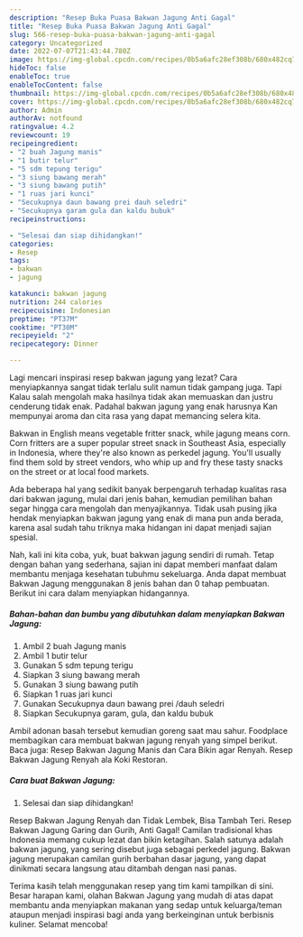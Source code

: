 ```yaml
---
description: "Resep Buka Puasa Bakwan Jagung Anti Gagal"
title: "Resep Buka Puasa Bakwan Jagung Anti Gagal"
slug: 566-resep-buka-puasa-bakwan-jagung-anti-gagal
category: Uncategorized
date: 2022-07-07T21:43:44.780Z
image: https://img-global.cpcdn.com/recipes/0b5a6afc28ef308b/680x482cq70/bakwan-jagung-foto-resep-utama.jpg
hideToc: false
enableToc: true
enableTocContent: false
thumbnail: https://img-global.cpcdn.com/recipes/0b5a6afc28ef308b/680x482cq70/bakwan-jagung-foto-resep-utama.jpg
cover: https://img-global.cpcdn.com/recipes/0b5a6afc28ef308b/680x482cq70/bakwan-jagung-foto-resep-utama.jpg
author: Admin
authorAv: notfound
ratingvalue: 4.2
reviewcount: 19
recipeingredient:
- "2 buah Jagung manis"
- "1 butir telur"
- "5 sdm tepung terigu"
- "3 siung bawang merah"
- "3 siung bawang putih"
- "1 ruas jari kunci"
- "Secukupnya daun bawang prei dauh seledri"
- "Secukupnya garam gula dan kaldu bubuk"
recipeinstructions:

- "Selesai dan siap dihidangkan!"
categories:
- Resep
tags:
- bakwan
- jagung

katakunci: bakwan jagung 
nutrition: 244 calories
recipecuisine: Indonesian
preptime: "PT37M"
cooktime: "PT30M"
recipeyield: "2"
recipecategory: Dinner

---
```



Lagi mencari inspirasi resep bakwan jagung yang lezat? Cara menyiapkannya sangat tidak terlalu sulit namun tidak gampang juga. Tapi Kalau salah mengolah maka hasilnya tidak akan memuaskan dan justru cenderung tidak enak. Padahal bakwan jagung yang enak harusnya Kan mempunyai aroma dan cita rasa yang dapat memancing selera kita.


Bakwan in English means vegetable fritter snack, while jagung means corn. Corn fritters are a super popular street snack in Southeast Asia, especially in Indonesia, where they&#39;re also known as perkedel jagung. You&#39;ll usually find them sold by street vendors, who whip up and fry these tasty snacks on the street or at local food markets.

Ada beberapa hal yang sedikit banyak berpengaruh terhadap kualitas rasa dari bakwan jagung, mulai dari jenis bahan, kemudian pemilihan bahan segar hingga cara mengolah dan menyajikannya. Tidak usah pusing jika hendak menyiapkan bakwan jagung yang enak di mana pun anda berada, karena asal sudah tahu triknya maka hidangan ini dapat menjadi sajian spesial.


Nah, kali ini kita coba, yuk, buat bakwan jagung sendiri di rumah. Tetap dengan bahan yang sederhana, sajian ini dapat memberi manfaat dalam membantu menjaga kesehatan tubuhmu sekeluarga. Anda dapat membuat Bakwan Jagung menggunakan 8 jenis bahan dan 0 tahap pembuatan. Berikut ini cara dalam menyiapkan hidangannya.

<!--inarticleads1-->

##### Bahan-bahan dan bumbu yang dibutuhkan dalam menyiapkan Bakwan Jagung:

1. Ambil 2 buah Jagung manis
1. Ambil 1 butir telur
1. Gunakan 5 sdm tepung terigu
1. Siapkan 3 siung bawang merah
1. Gunakan 3 siung bawang putih
1. Siapkan 1 ruas jari kunci
1. Gunakan Secukupnya daun bawang prei /dauh seledri
1. Siapkan Secukupnya garam, gula, dan kaldu bubuk


Ambil adonan basah tersebut kemudian goreng saat mau sahur. Foodplace membagikan cara membuat bakwan jagung renyah yang simpel berikut. Baca juga: Resep Bakwan Jagung Manis dan Cara Bikin agar Renyah. Resep Bakwan Jagung Renyah ala Koki Restoran. 

<!--inarticleads2-->

##### Cara buat Bakwan Jagung:


1. Selesai dan siap dihidangkan!

Resep Bakwan Jagung Renyah dan Tidak Lembek, Bisa Tambah Teri. Resep Bakwan Jagung Garing dan Gurih, Anti Gagal! Camilan tradisional khas Indonesia memang cukup lezat dan bikin ketagihan. Salah satunya adalah bakwan jagung, yang sering disebut juga sebagai perkedel jagung. Bakwan jagung merupakan camilan gurih berbahan dasar jagung, yang dapat dinikmati secara langsung atau ditambah dengan nasi panas. 

Terima kasih telah menggunakan resep yang tim kami tampilkan di sini. Besar harapan kami, olahan Bakwan Jagung yang mudah di atas dapat membantu anda menyiapkan makanan yang sedap untuk keluarga/teman ataupun menjadi inspirasi bagi anda yang berkeinginan untuk berbisnis kuliner. Selamat mencoba!
